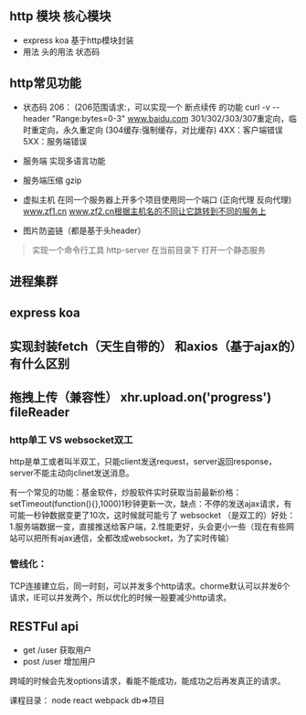 ## http 模块 核心模块
- express koa  基于http模块封装
- 用法 头的用法  状态码


## http常见功能
- 状态码
206： (206范围请求:，可以实现一个 断点续传 的功能 curl -v --header "Range:bytes=0-3" www.baidu.com
301/302/303/307重定向，临时重定向，永久重定向
(304缓存:强制缓存，对比缓存)
4XX：客户端错误
5XX：服务端错误

- 服务端 实现多语言功能
- 服务端压缩 gzip
- 虚拟主机 在同一个服务器上开多个项目使用同一个端口 (正向代理 反向代理) www.zf1.cn www.zf2.cn根据主机名的不同让它跳转到不同的服务上
- 图片防盗链（都是基于头header）

> 实现一个命令行工具 http-server 在当前目录下 打开一个静态服务

## 进程集群

## express koa

## 实现封装fetch（天生自带的） 和axios（基于ajax的）有什么区别

## 拖拽上传（兼容性） xhr.upload.on('progress') fileReader

### http单工 VS websocket双工
http是单工或者叫半双工，只能client发送request，server返回response，server不能主动向clinet发送消息。

有一个常见的功能：基金软件，炒股软件实时获取当前最新价格：
setTimeout(function(){},1000)1秒钟更新一次，缺点：不停的发送ajax请求，有可能一秒钟数据变更了10次，这时候就可能亏了
websocket （是双工的）好处：1.服务端数据一变，直接推送给客户端，2.性能更好，头会更小一些（现在有些网站可以把所有ajax通信，全都改成websocket，为了实时传输）

### 管线化：
TCP连接建立后，同一时刻，可以并发多个http请求。chorme默认可以并发6个请求，IE可以并发两个，所以优化的时候一般要减少http请求。


## RESTFul api
- get /user 获取用户
- post /user 增加用户

跨域的时候会先发options请求，看能不能成功，能成功之后再发真正的请求。


课程目录：
node react webpack db=>项目


